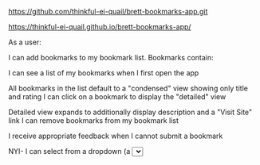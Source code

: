 https://github.com/thinkful-ei-quail/brett-bookmarks-app.git

https://thinkful-ei-quail.github.io/brett-bookmarks-app/

As a user:

I can add bookmarks to my bookmark list. Bookmarks contain:

I can see a list of my bookmarks when I first open the app

All bookmarks in the list default to a "condensed" view showing only title and rating
I can click on a bookmark to display the "detailed" view

Detailed view expands to additionally display description and a "Visit Site" link
I can remove bookmarks from my bookmark list

I receive appropriate feedback when I cannot submit a bookmark

NYI- I can select from a dropdown (a <select> element) a "minimum rating" to filter the list by all bookmarks rated at or above the chosen selection
